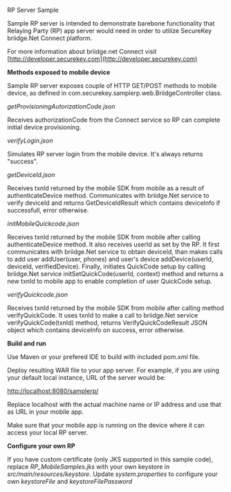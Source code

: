RP Server Sample

Sample RP server is intended to demonstrate barebone functionality that Relaying Party (RP) app server would need in order to utilize SecureKey briidge.Net Connect platform.

For more information about briidge.net Connect visit [http://developer.securekey.com](http://developer.securekey.com)
 
**Methods exposed to mobile device**

Sample RP server exposes couple of HTTP GET/POST methods to mobile device, as defined in com.securekey.samplerp.web.BriidgeController class.
 
_getProvisioningAutorizationCode.json_
  
Receives authorizationCode from the Connect service so RP can complete initial device provisioning. 

_verifyLogin.json_
  
Simulates RP server login from the mobile device. It's always returns "success".

_getDeviceId.json_  

Receives txnId returned by the mobile SDK from mobile as a result of authenticateDevice method. 
Communicates with briidge.Net service to verify deviceId and returns GetDeviceIdResult which contains deviceInfo if successfull, error otherwise.

_initMobileQuickcode.json_

Receives txnId returned by the mobile SDK from mobile after calling authenticateDevice method. It also receives userId as set by the RP. 
It first communicates with briidge.Net service to obtain deviceId, than makes calls to add user addUser(user, phones) and user's device addDevice(userId, deviceId, verifiedDevice).
Finally, initiates QuickCode setup by calling briidge.Net service initSetQuickCode(userId, context) method and 
returns a new txnId to mobile app to enable completion of user QuickCode setup.

_verifyQuickcode.json_

Receives txnId returned by the mobile SDK from mobile after calling method verifyQuickCode. 
It uses txnId to make a call to briidge.Net service verifyQuickCode(txnId) method, returns VerifyQuickCodeResult JSON object which contains deviceInfo on success, error otherwise.


**Build and run** 

Use Maven or your prefered IDE to build with included pom.xml file.
 
Deploy resulting WAR file to your app server. For example, if you are using your default local instance, URL of the server would be:

[http://localhost:8080/samplerp/](http://localhost:8080/samplerp/)

Replace localhost with the actual machine name or IP address and use that as URL in your mobile app.
 
Make sure that your mobile app is running on the device where it can access your local RP server.


**Configure your own RP**

If you have custom certificate (only JKS supported in this sample code), replace _RP_MobileSamples.jks_ with your own keystore in _src/main/resources/keystore_.
Update _system.properties_ to configure your own _keystoreFile_ and _keystoreFilePassword_ 

